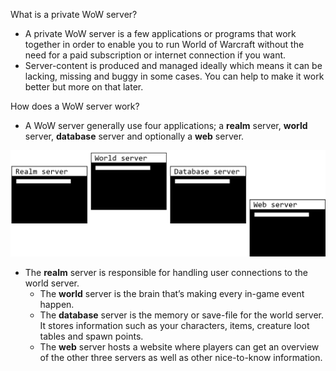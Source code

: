 What is a private WoW server?

-   A private WoW server is a few applications or programs that work together in order to enable you to run World of Warcraft without the need for a paid subscription or internet connection if you want.
-   Server-content is produced and managed ideally which means it can be lacking, missing and buggy in some cases. You can help to make it work better but more on that later.

How does a WoW server work?

-   A WoW server generally use four applications; a **realm** server, **world** server, **database** server and optionally a **web** server.

![Apps](_media/apps.png "Apps overview")

-   The **realm** server is responsible for handling user connections to the world server.
    -   The **world** server is the brain that’s making every in-game event happen.
    -   The **database** server is the memory or save-file for the world server. It stores information such as your characters, items, creature loot tables and spawn points.
    -   The **web** server hosts a website where players can get an overview of the other three servers as well as other nice-to-know information.
